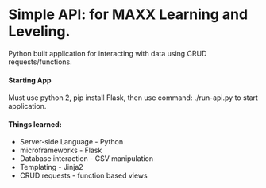 <h1>Simple API: for MAXX Learning and Leveling.</h1>

Python built application for interacting with data using CRUD requests/functions.

<h4>Starting App</h4>
Must use python 2, pip install Flask, then use command: ./run-api.py to start application.

<h4>Things learned:</h4>
<ul>
	<li>Server-side Language - Python</li>
	<li>microframeworks - Flask</li>
	<li>Database interaction - CSV manipulation</li>
	<li>Templating - Jinja2</li>
	<li>CRUD requests - function based views</li>
</ul>

